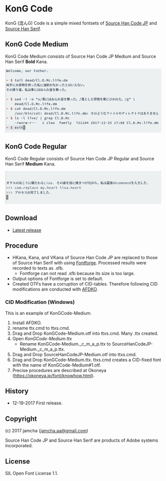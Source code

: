 # KonG Code

KonG (混んG) Code is a simple mixed fontsets of [Source Han Code JP](https://github.com/adobe-fonts/source-han-code-jp) and [Source Han Serif](https://github.com/adobe-fonts/source-han-serif). 

## KonG Code Medium

KonG Code Medium consists of Source Han Code JP Medium and Source Han Serif **Bold** Kana.

![KonG Code Medium](https://raw.githubusercontent.com/jamcha-aa/KonG/master/images/medium.png)

## KonG Code Regular

KonG Code Regular consists of Source Han Code JP Regular and Source Han Serif **Medium** Kana.

![KonG Code Regular](https://raw.githubusercontent.com/jamcha-aa/KonG/master/images/regular.png)

## Download

-   [Latest release](https://github.com/jamcha-aa/KonG/tree/master/release)

## Procedure

-   HKana, Kana, and VKana of Source Han Code JP are replaced to those of Source Han Serif with using [Fontforge](https://fontforge.github.io). Processed results were recorded to texts as .sfb.
    + Fontforge can not read .sfb because its size is too large.
-   Output options of Fontforge is set to default.
-   Created OTFs have a corruption of CID-tables. Therefore following CID modifications are conducted with [AFDKO](http://www.adobe.com/devnet/opentype/afdko.html).

### CID Modification (Windows)
This is an example of KonGCode-Medium.

1.  Install AFDKO.
2.  rename ttx.cmd to ttxs.cmd.
3.  Drag and Drop KonGCode-Medium.otf into ttxs.cmd. Many .ttx created.
4.  Open _KonGCode-Medium.ttx_
    - Rename KonGCode-Medium.\_c\_m\_a\_p.ttx to SourceHanCodeJP-Medium.\_c\_m\_a\_p.ttx.
5.  Drag and Drop SourceHanCodeJP-Medium.otf into ttxs.cmd.
6.  Drag and Drop KonGCode-Medium.ttx. ttxs.cmd creates a CID-fixed font with the name of KonGCode-Medium\#1.otf.
7.  Precise procedures are described at Okoneya (<https://okoneya.jp/font/knowhow.html>).

## History

-   12-19-2017 First release.

## Copyright

(c) 2017 jamcha (jamcha.aa@gmail.com)

Source Han Code JP and Source Han Serif are products of Adobe systems incorporated.

## License

SIL Open Font License 1.1.

